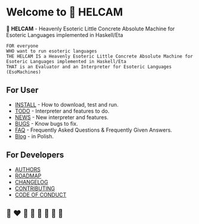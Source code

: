 # Welcome to 🚁 HELCAM
🚁 **HELCAM** - Heavenly Esoteric Little Concrete Absolute Machine for Esoteric Languages implemented in Haskell/Eta

```
FOR everyone
WHO want to run esoteric languages
THE HELCAM IS a Heavenly Esoteric Little Concrete Absolute Machine for Esoteric Languages implemented in Haskell/Eta
THAT is an Evaluator and an Interpreter for Esoteric Languages  (EsoMachines)
```

## For User
* [INSTALL](INSTALL.md) - How to download, test and run.
* [TODO](TODO.md) - Interpreter and features to do.
* [NEWS](NEWS.md) - New  interpreter and features.
* [BUGS](BUGS.md) - Know bugs to fix.
* [FAQ](FAQ.md) -  Frequently Asked Questions & Frequently Given Answers.
* [Blog](https://writeonly.github.io/projects/helcam) - in Polish.

## For Developers

* [AUTHORS](AUTHORS.md)
* [ROADMAP](ROADMAP.md)
* [CHANGELOG](CHANGELOG.md)
* [CONTRIBUTING](CONTRIBUTING.md)
* [CODE OF CONDUCT](CODE_OF_CONDUCT.md)

## 🌈 ❤️ 💛 💚 💙 🤍 🖤 🦄
